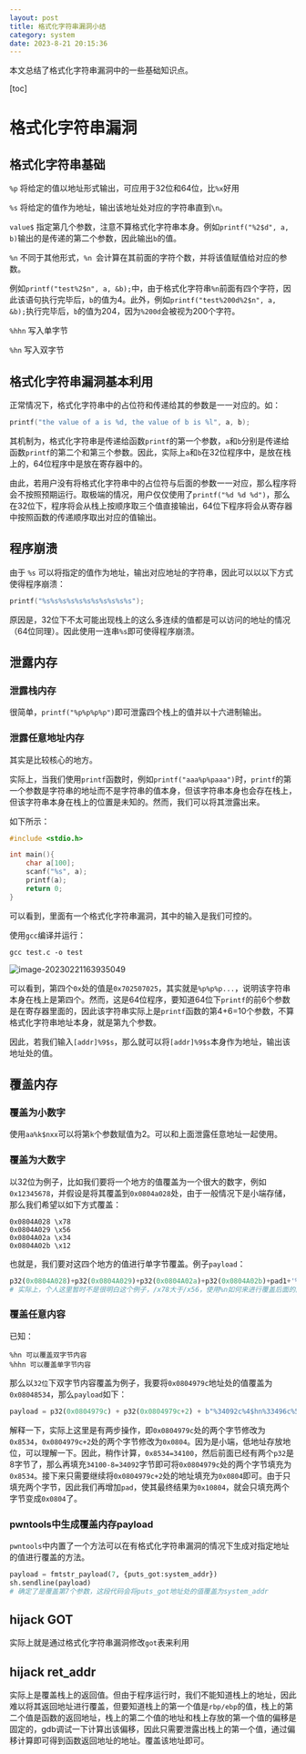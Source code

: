 ```yaml
---
layout: post
title: 格式化字符串漏洞小结
category: system
date: 2023-8-21 20:15:36
---
```

本文总结了格式化字符串漏洞中的一些基础知识点。
<!-- more -->
[toc]

# 格式化字符串漏洞

## 格式化字符串基础

`%p` 将给定的值以地址形式输出，可应用于32位和64位，比`%x`好用

`%s` 将给定的值作为地址，输出该地址处对应的字符串直到`\n`。

`value$` 指定第几个参数，注意不算格式化字符串本身。例如`printf("%2$d", a, b)`输出的是传递的第二个参数，因此输出`b`的值。

`%n` 不同于其他形式，`%n `会计算在其前面的字符个数，并将该值赋值给对应的参数。

例如`printf("test%2$n", a, &b);`中，由于格式化字符串`%n`前面有四个字符，因此该语句执行完毕后，`b`的值为4。此外，例如`printf("test%200d%2$n", a, &b);`执行完毕后，`b`的值为204，因为`%200d`会被视为200个字符。

`%hhn` 写入单字节

`%hn` 写入双字节

## 格式化字符串漏洞基本利用

正常情况下，格式化字符串中的占位符和传递给其的参数是一一对应的。如：

```c
printf("the value of a is %d, the value of b is %l", a, b);
```

其机制为，格式化字符串是传递给函数`printf`的第一个参数，`a`和`b`分别是传递给函数`printf`的第二个和第三个参数。因此，实际上`a`和`b`在32位程序中，是放在栈上的，64位程序中是放在寄存器中的。

由此，若用户没有将格式化字符串中的占位符与后面的参数一一对应，那么程序将会不按照预期运行。取极端的情况，用户仅仅使用了`printf("%d %d %d")`，那么在32位下，程序将会从栈上按顺序取三个值直接输出，64位下程序将会从寄存器中按照函数的传递顺序取出对应的值输出。

## 程序崩溃

由于 `%s` 可以将指定的值作为地址，输出对应地址的字符串，因此可以以以下方式使得程序崩溃：

```c
printf("%s%s%s%s%s%s%s%s%s%s%s");
```

原因是，32位下不太可能出现栈上的这么多连续的值都是可以访问的地址的情况（64位同理）。因此使用一连串`%s`即可使得程序崩溃。

## 泄露内存

### 泄露栈内存

很简单，`printf("%p%p%p%p")`即可泄露四个栈上的值并以十六进制输出。

### 泄露任意地址内存

其实是比较核心的地方。

实际上，当我们使用`printf`函数时，例如`printf("aaa%p%paaa")`时，`printf`的第一个参数是字符串的地址而不是字符串的值本身，但该字符串本身也会存在栈上，但该字符串本身在栈上的位置是未知的。然而，我们可以将其泄露出来。

如下所示：

```c
#include <stdio.h>

int main(){
    char a[100];
    scanf("%s", a);
    printf(a);
    return 0;
}
```

可以看到，里面有一个格式化字符串漏洞，其中的输入是我们可控的。

使用`gcc`编译并运行：

`gcc test.c -o test`

![image-20230221163935049](https://ltfallpics.oss-cn-hangzhou.aliyuncs.com/images/image-20230221163935049.png)

可以看到，第四个`0x`处的值是`0x702507025`，其实就是`%p%p%p...`，说明该字符串本身在栈上是第四个。然而，这是64位程序，要知道64位下`printf`的前6个参数是在寄存器里面的，因此该字符串实际上是`printf`函数的第4+6=10个参数，不算格式化字符串地址本身，就是第九个参数。

因此，若我们输入`[addr]%9$s`，那么就可以将`[addr]%9$s`本身作为地址，输出该地址处的值。

## 覆盖内存

### 覆盖为小数字

使用`aa%k$nxx`可以将第`k`个参数赋值为2。可以和上面泄露任意地址一起使用。

### 覆盖为大数字

以32位为例子，比如我们要将一个地方的值覆盖为一个很大的数字，例如`0x12345678`，并假设是将其覆盖到`0x0804a028`处，由于一般情况下是小端存储，那么我们希望以如下方式覆盖：

```
0x0804A028 \x78
0x0804A029 \x56
0x0804A02a \x34
0x0804A02b \x12
```

也就是，我们要对这四个地方的值进行单字节覆盖。例子`payload`：

```python
p32(0x0804A028)+p32(0x0804A029)+p32(0x0804A02a)+p32(0x0804A02b)+pad1+'%6$n'+pad2+'%7$n'+pad3+'%8$n'+pad4+'%9$n'
# 实际上，个人这里暂时不是很明白这个例子，/x78大于/x56，使用%n如何来进行覆盖后面的内容呢？
```

### 覆盖任意内容

已知：

```
%hn 可以覆盖双字节内容
%hhn 可以覆盖单字节内容
```

那么以`32位`下双字节内容覆盖为例子，我要将`0x0804979c`地址处的值覆盖为`0x08048534`，那么`payload`如下：

```python
payload = p32(0x0804979c) + p32(0x0804979c+2) + b"%34092c%4$hn%33496c%5$hn"
```

解释一下，实际上这里是有两步操作，即`0x0804979c`处的两个字节修改为`0x8534`，`0x0804979c+2`处的两个字节修改为`0x0804`。因为是小端，低地址存放地位，可以理解一下。因此，稍作计算，`0x8534=34100`，然后前面已经有两个`p32`是8字节了，那么再填充`34100-8=34092`字节即可将`0x0804979c`处的两个字节填充为`0x8534`。接下来只需要继续将`0x0804979c+2`处的地址填充为`0x0804`即可。由于只填充两个字节，因此我们再增加`pad`，使其最终结果为`0x10804`，就会只填充两个字节变成`0x0804`了。

### pwntools中生成覆盖内存payload

`pwntools`中内置了一个方法可以在有格式化字符串漏洞的情况下生成对指定地址的值进行覆盖的方法。

```python
payload = fmtstr_payload(7, {puts_got:system_addr})
sh.sendline(payload)
# 确定了是覆盖第7个参数，这段代码会将puts_got地址处的值覆盖为system_addr
```

## hijack GOT

实际上就是通过格式化字符串漏洞修改`got`表来利用

## hijack ret_addr

实际上是覆盖栈上的返回值。但由于程序运行时，我们不能知道栈上的地址，因此难以将其返回地址进行覆盖，但要知道栈上的第一个值是`rbp/ebp`的值，栈上的第二个值是函数的返回地址，栈上的第二个值的地址和栈上存放的第一个值的偏移是固定的，gdb调试一下计算出该偏移，因此只需要泄露出栈上的第一个值，通过偏移计算即可得到函数返回地址的地址。覆盖该地址即可。